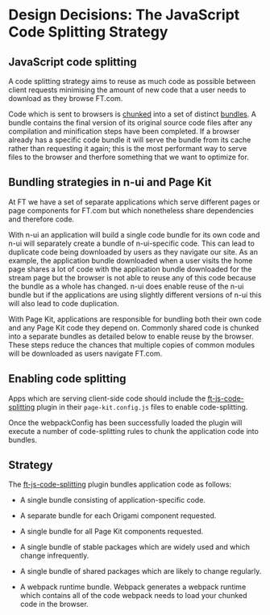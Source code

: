 # Design Decisions: The JavaScript Code Splitting Strategy


## JavaScript code splitting

A code splitting strategy aims to reuse as much code as possible between client requests minimising the amount of new code that a user needs to download as they browse FT.com.

Code which is sent to browsers is [chunked] into a set of distinct [bundles]. A bundle contains the final version of its original source code files after any compilation and minification steps have been completed. If a browser already has a specific code bundle it will serve the bundle from its cache rather than requesting it again; this is the most performant way to serve files to the browser and therfore something that we want to optimize for.


## Bundling strategies in n-ui and Page Kit

At FT we have a set of separate applications which serve different pages or page components for FT.com but which nonetheless share dependencies and therefore code.

With n-ui an application will build a single code bundle for its own code and n-ui will separately create a bundle of n-ui-specific code. This can lead to duplicate code being downloaded by users as they navigate our site. As an example, the application bundle downloaded when a user visits the home page shares a lot of code with the application bundle downloaded for the stream page but the browser is not able to reuse any of this code because the bundle as a whole has changed. n-ui does enable reuse of the n-ui bundle but if the applications are using slightly different versions of n-ui this will also lead to code duplication.

With Page Kit, applications are responsible for bundling both their own code and any Page Kit code they depend on. Commonly shared code is chunked into a separate bundles as detailed below to enable reuse by the browser. These steps reduce the chances that multiple copies of common modules will be downloaded as users navigate FT.com.


## Enabling code splitting

Apps which are serving client-side code should include the [ft-js-code-splitting] plugin in their `page-kit.config.js` files to enable code-splitting.

Once the webpackConfig has been successfully loaded the plugin will execute a number of code-splitting rules to chunk the application code into bundles.


## Strategy

The [ft-js-code-splitting] plugin bundles application code as follows:

 - A single bundle consisting of application-specific code.

 - A separate bundle for each Origami component requested.

 - A single bundle for all Page Kit components requested.

 - A single bundle of stable packages which are widely used and which change infrequently.

 - A single bundle of shared packages which are likely to change regularly.

 - A webpack runtime bundle. Webpack generates a webpack runtime which contains all of the code webpack needs to load your chunked code in the browser.


[ft-js-code-splitting]:https://github.com/Financial-Times/anvil/tree/master/packages/dotcom-build-code-splitting
[chunked]:https://webpack.js.org/glossary/#c
[bundles]:https://webpack.js.org/glossary/#b
